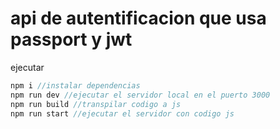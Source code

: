 # api de autentificacion que usa passport y jwt
ejecutar
```javascript
npm i //instalar dependencias
npm run dev //ejecutar el servidor local en el puerto 3000
npm run build //transpilar codigo a js
npm run start //ejecutar el servidor con codigo js
```
